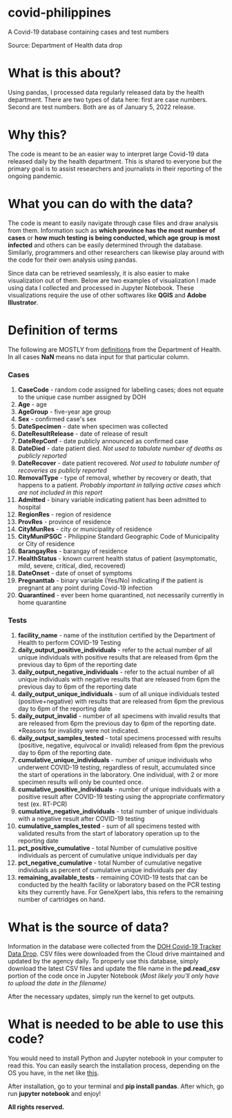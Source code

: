 # covid-philippines
A Covid-19 database containing cases and test numbers

Source: Department of Health data drop

# What is this about?

Using pandas, I processed data regularly released data by the health department. There are two types of data here: first are case numbers. Second are test numbers.
Both are as of January 5, 2022 release. 

# Why this?

The code is meant to be an easier way to interpret large Covid-19 data released daily by the health department. This is shared to everyone but the primary goal is
to assist researchers and journalists in their reporting of the ongoing pandemic.

# What you can do with the data?

The code is meant to easily navigate through case files and draw analysis from them. Information such as **which province has the most number of cases** or
**how much testing is being conducted, which age group is most infected** and others can be easily determined through the database. Similarly, programmers
and other researchers can likewise play around with the code for their own analysis using pandas.

Since data can be retrieved seamlessly, it is also easier to make visualization out of them. Below are two examples of visualization I made using data
I collected and processed in Jupyter Notebook. These visualizations require the use of other softwares like **QGIS** and **Adobe Illustrator**.

# Definition of terms

The following are MOSTLY from [definitions](https://docs.google.com/spreadsheets/d/1rD77PMdxN6JMVeYmk7mvgDNtEHJt8Du6ozaLm_Qok0Q/edit#gid=1714687638) from the 
Department of Health. In all cases **NaN** means no data input for that particular column.

### Cases

1. **CaseCode** - random code assigned for labelling cases; does not equate to the unique case number assigned by DOH
2. **Age** - age
3. **AgeGroup** - five-year age group
4. **Sex** - confirmed case's sex
5. **DateSpecimen** - date when specimen was collected
6. **DateResultRelease** - date of release of result
7. **DateRepConf** - date publicly announced as confirmed case
8. **DateDied** - date patient died. *Not used to tabulate number of deaths as publicly reported*
9. **DateRecover** - date patient recovered. *Not used to tabulate number of recoveries as publicly reported*
10. **RemovalType** - type of removal, whether by recovery or death, that happens to a patient. *Probably important in tallying active cases which are not included
in this report*
11. **Admitted** - binary variable indicating patient has been admitted to hospital 
12. **RegionRes** - region of residence
13. **ProvRes** - province of residence
14. **CityMunRes** - city or municipality of residence
15. **CityMuniPSGC** - Philippine Standard Geographic Code of Municipality or City of residence
16. **BarangayRes** - barangay of residence
17. **HealthStatus** - known current health status of patient (asymptomatic, mild, severe, critical, died, recovered)
18. **DateOnset** - date of onset of symptoms
19. **Pregnanttab** - binary variable (Yes/No) indicating if the patient is pregnant at any point during Covid-19 infection
20. **Quarantined** - ever been home quarantined, not necessarily currently in home quarantine

### Tests

1. **facility_name** - name of the institution certified by the Department of Health to perform COVID-19 Testing
2. **daily_output_positive_individuals** - refer to the actual number of all unique individuals with positive results that are released from 6pm the previous day
to 6pm of the reporting date
3. **daily_output_negative_individuals** - refer to the actual number of all unique individuals with negative results that are released from 6pm the previous day 
to 6pm of the reporting date
4. **daily_output_unique_individuals** - sum of all unique individuals tested (positive+negative) with results that are released from 6pm the previous day to 6pm 
of the reporting date
5. **daily_output_invalid** - number of all specimens with invalid results that are released from 6pm the previous day to 6pm of the reporting date. *Reasons for
invalidity were not indicated.
6. **daily_output_samples_tested** - total specimens processed with results (positive, negative, equivocal or invalid) released from 6pm the previous day to 6pm of 
the reporting date.
7. **cumulative_unique_individuals** - number of unique individuals who underwent COVID-19 testing, regardless of result, accumulated since the start of operations 
in the laboratory. One individual, with 2 or more specimen results will only be counted once.
9. **cumulative_positive_individuals** - number of unique individuals with a positive result after COVID-19 testing using the appropriate confirmatory test (ex. 
RT-PCR)
10. **cumulative_negative_individuals** - total number of unique individuals with a negative result after COVID-19 testing
11. **cumulative_samples_tested** - sum of all specimens tested with validated results from the start of laboratory operation up to the reporting date
12. **pct_positive_cumulative** - total Number of cumulative positive individuals as percent of cumulative unique individuals per day
13. **pct_negative_cumulative** - total Number of cumulative negative individuals as percent of cumulative unique individuals per day
14. **remaining_available_tests** - remaining COVID-19 tests that can be conducted by the health facility or laboratory based on the PCR testing kits they 
currently have. For GeneXpert labs, this refers to the remaining number of cartridges on hand.

# What is the source of data?

Information in the database were collected from the [DOH Covid-19 Tracker Data Drop](https://doh.gov.ph/covid19tracker). CSV files were downloaded from the
Cloud drive maintained and updated by the agency daily. To properly use this database, simply download the latest CSV files and update the file name in the
**pd.read_csv** portion of the code once in Jupyter Notebook (*Most likely you'll only have to upload the date in the filename)*

After the necessary updates, simply run the kernel to get outputs.

# What is needed to be able to use this code?

You would need to install Python and Jupyter notebook in your computer to read this. You can easily search the installation process, depending on the OS you have,
in the net like [this](https://medium.com/co-learning-lounge/how-to-download-install-python-on-windows-2021-44a707994013). 

After installation, go to your terminal and **pip install pandas**. After which, go run **jupyter notebook** and enjoy!


**All rights reserved.**
